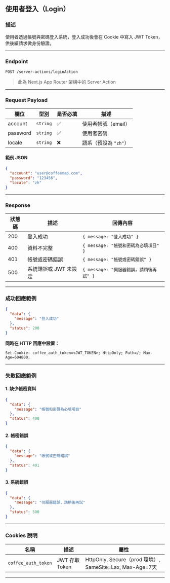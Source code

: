 ## 使用者登入（Login）

### 描述
使用者透過帳號與密碼登入系統，登入成功後會在 Cookie 中寫入 JWT Token，供後續請求做身份驗證。

---

### Endpoint

```
POST /server-actions/loginAction
```

> 此為 Next.js App Router 架構中的 Server Action

---

### Request Payload

| 欄位     | 型別     | 是否必填 | 描述               |
|----------|----------|----------|--------------------|
| account  | `string` | ✅       | 使用者帳號（email）|
| password | `string` | ✅       | 使用者密碼         |
| locale   | `string` | ❌       | 語系（預設為 `"zh"`）|

#### 範例 JSON

```json
{
  "account": "user@coffeemap.com",
  "password": "123456",
  "locale": "zh"
}
```

---

### Response

| 狀態碼 | 描述                 | 回傳內容                           |
|--------|----------------------|------------------------------------|
| 200    | 登入成功             | `{ message: "登入成功" }`          |
| 400    | 資料不完整           | `{ message: "帳號和密碼為必填項目" }` |
| 401    | 帳號或密碼錯誤       | `{ message: "帳號或密碼錯誤" }`    |
| 500    | 系統錯誤或 JWT 未設定 | `{ message: "伺服器錯誤，請稍後再試" }` |

---

### 成功回應範例

```json
{
  "data": {
    "message": "登入成功"
  },
  "status": 200
}
```

**同時在 HTTP 回應中設置：**

```http
Set-Cookie: coffee_auth_token=<JWT_TOKEN>; HttpOnly; Path=/; Max-Age=604800;
```

---

### 失敗回應範例

#### 1. 缺少帳密資料

```json
{
  "data": {
    "message": "帳號和密碼為必填項目"
  },
  "status": 400
}
```

#### 2. 帳密錯誤

```json
{
  "data": {
    "message": "帳號或密碼錯誤"
  },
  "status": 401
}
```

#### 3. 系統錯誤

```json
{
  "data": {
    "message": "伺服器錯誤，請稍後再試"
  },
  "status": 500
}
```

---

### Cookies 說明

| 名稱                | 描述             | 屬性                                           |
|---------------------|------------------|------------------------------------------------|
| `coffee_auth_token` | JWT 存取 Token   | HttpOnly, Secure（prod 環境）, SameSite=Lax, Max-Age=7天 |

---
